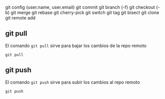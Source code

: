 git config (user.name, user.email)
git commit
git branch  (-f)
git checkout  (-b)
git merge
git rebase
git cherry-pick
git switch
git tag
git bisect
git clone
git remote add
## git pull

El comando `git pull` sirve para bajar los cambios de la repo remoto

```
git pull
```

## git push

El comando `git push` sirve para subir los cambios al repo remoto

```
git push
```



